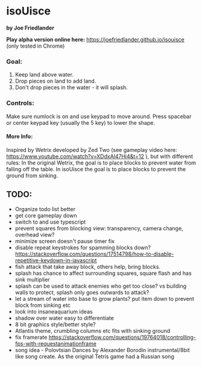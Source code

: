 # isoUisce
**by Joe Friedlander**

**Play alpha version online here:** https://joefriedlander.github.io/isouisce
(only tested in Chrome)

### Goal:
1. Keep land above water.
2. Drop pieces on land to add land.
3. Don't drop pieces in the water - it will splash.

### Controls:
Make sure numlock is on and use keypad to move around. Press spacebar or center keypad key (usually the 5 key) to lower the shape.

#### More Info:
Inspired by Wetrix developed by Zed Two (see gameplay video here: https://www.youtube.com/watch?v=XDdxAl47Hi4&t=12 ), but with different rules: In the original Wetrix, the goal is to place blocks to prevent water from falling off the table. In isoUisce the goal is to place blocks to prevent the ground from sinking.

## TODO:
- Organize todo list better
- get core gameplay down
- switch to and use typescript 
- prevent squares from blocking view: transparency, camera change, overhead view?
- minimize screen doesn't pause timer fix
- disable repeat keystrokes for spamming blocks down? https://stackoverflow.com/questions/17514798/how-to-disable-repetitive-keydown-in-javascript
- fish attack that take away block, others help, bring blocks. 
- splash has chance to affect surrounding squares, square flash and has sink multiplier
- splash can be used to attack enemies who get too close? vs building walls to protect, splash only goes outwards to attack?
- let a stream of water into base to grow plants? put item down to prevent block from sinking etc
- look into insaneaquarium ideas
- shadow over water easy to differentiate
- 8 bit graphics style/better style?
- Atlantis theme, crumbling columns etc fits with sinking ground
- fix framerate https://stackoverflow.com/questions/19764018/controlling-fps-with-requestanimationframe
- song idea - Polovtsian Dances by Alexander Borodin instrumental/8bit like song create. As the original Tetris game had a Russian song